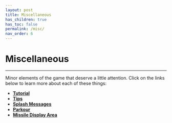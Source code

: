 ```yaml
---
layout: post
title: Miscellaneous
has_children: true
has_toc: false
permalink: /misc/
nav_order: 6
---
```

# Miscellaneous
---

Minor elements of the game that deserve a little attention. Click on the links below to learn more about each of these things:

- **[Tutorial](https://zeroniaserver.github.io/RocketRidersWiki/misc/tutorial)**
- **[Tips](https://zeroniaserver.github.io/RocketRidersWiki/misc/tips)**
- **[Splash Messages](https://zeroniaserver.github.io/RocketRidersWiki/misc/splashes)**
- **[Parkour](https://zeroniaserver.github.io/RocketRidersWiki/misc/parkour)**
- **[Missile Display Area](https://zeroniaserver.github.io/RocketRidersWiki/misc/missile_display_area)**
